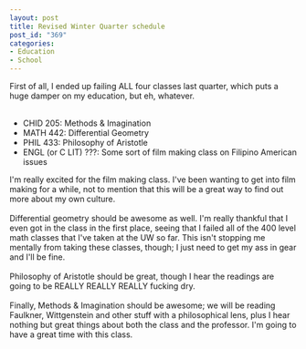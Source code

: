 ```yaml
--- 
layout: post
title: Revised Winter Quarter schedule
post_id: "369"
categories:
- Education
- School
---
```

First of all, I ended up failing ALL four classes last quarter, which puts a huge damper on my education, but eh, whatever.<br /><br /><ul><li>CHID 205: Methods &amp; Imagination</li><li>MATH 442: Differential Geometry</li><li>PHIL 433: Philosophy of Aristotle</li><li>ENGL (or C LIT) ???: Some sort of film making class on Filipino American issues<br /></li></ul>I'm really excited for the film making class.  I've been wanting to get into film making for a while, not to mention that this will be a great way to find out more about my own culture.<br /><br />Differential geometry should be awesome as well.  I'm really thankful that I even got in the class in the first place, seeing that I failed all of the 400 level math classes that I've taken at the UW so far.  This isn't stopping me mentally from taking these classes, though; I just need to get my ass in gear and I'll be fine.<br /><br />Philosophy of Aristotle should be great, though I hear the readings are going to be REALLY REALLY REALLY fucking dry.<br /><br />Finally, Methods &amp; Imagination should be awesome; we will be reading Faulkner, Wittgenstein and other stuff with a philosophical lens, plus I hear nothing but great things about both the class and the professor.  I'm going to have a great time with this class.
